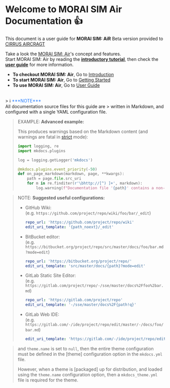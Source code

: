 # Welcome to MORAI SIM Air Documentation 👍
This document is a user guide for **MORAI SIM: AiR** Beta version provided to [CIRRUS AIRCRAGT](https://cirrusaircraft.com)


Take a look the [MORAI SIM: Air]'s concept and features.  <br>
Start MORAI SIM: Air by reading the **[introductory tutorial]**, then check the **[user guide]** for more information.

[MORAI SIM: Air]: intro/morai-simair.md
[introductory tutorial]: getting-started/
[user guide]: user-guide/

<div class="text-center">
<ul>
  <li>
   <b>To checkout MORAI SIM: Air</b>, Go to <a href="intro/morai-simair" class="btn btn-primary" role="button">Introduction</a>
  </li>
  <li>
    <b>To start MORAI SIM: Air</b>, Go to <a href="getting-started/" class="btn btn-primary" role="button">Getting Started</a>
  </li>
  <li>
    <b>To use MORAI SIM: Air</b>, Go to <a href="user-guide/" class="btn btn-primary" role="button">User Guide</a>
  </li>
</ul>
</div>

<br>
>  ℹ️ <span style="color:#247CFF"> ***NOTE*** </span> <br> All documentation source files for this guide are > written in Markdown, and configured with a single YAML configuration file. 
<!-- -->


> EXAMPLE: **Advanced example:**
>
> This produces warnings based on the Markdown content (and warnings are fatal in [strict](#strict) mode):
>
> ```python
> import logging, re
> import mkdocs.plugins
>
> log = logging.getLogger('mkdocs')
>
> @mkdocs.plugins.event_priority(-50)
> def on_page_markdown(markdown, page, **kwargs):
>     path = page.file.src_uri
>     for m in re.finditer(r'\bhttp://[^) ]+', markdown):
>         log.warning(f"Documentation file '{path}' contains a non-HTTPS link: {m[0]}")
> ```
<!-- -->
> NOTE: **Suggested useful configurations:**
>
> *   GitHub Wiki:  
>     (e.g. `https://github.com/project/repo/wiki/foo/bar/_edit`)
>
>     ```yaml
>     repo_url: 'https://github.com/project/repo/wiki'
>     edit_uri_template: '{path_noext}/_edit'
>     ```
>
> *   BitBucket editor:  
>     (e.g. `https://bitbucket.org/project/repo/src/master/docs/foo/bar.md?mode=edit`)
>
>     ```yaml
>     repo_url: 'https://bitbucket.org/project/repo/'
>     edit_uri_template: 'src/master/docs/{path}?mode=edit'
>     ```
>
> *   GitLab Static Site Editor:  
>     (e.g. `https://gitlab.com/project/repo/-/sse/master/docs%2Ffoo%2bar.md`)
>
>     ```yaml
>     repo_url: 'https://gitlab.com/project/repo'
>     edit_uri_template: '-/sse/master/docs%2F{path!q}'
>     ```
>
> *   GitLab Web IDE:  
>     (e.g. `https://gitlab.com/-/ide/project/repo/edit/master/-/docs/foo/bar.md`)
>
>     ```yaml
>     edit_uri_template: 'https://gitlab.com/-/ide/project/repo/edit/master/-/docs/{path}'

<!-- -->

> and `theme.name` is set to `null`, then the entire theme configuration must
> be defined in the [theme] configuration option in the `mkdocs.yml` file.
>
> However, when a theme is [packaged] up for distribution, and loaded using
> the `theme.name` configuration option, then a `mkdocs_theme.yml` file
> is required for the theme.
